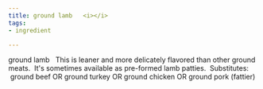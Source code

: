 ```yaml
---
title: ground lamb   <i></i>
tags:
- ingredient

---
```

ground lamb   This is leaner and more delicately flavored than other ground meats.  It's sometimes available as pre-formed lamb patties.  Substitutes:  ground beef OR ground turkey OR ground chicken OR ground pork (fattier)
